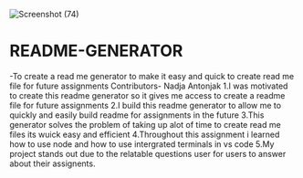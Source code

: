 ![Screenshot (74)](https://user-images.githubusercontent.com/79078061/116881575-c368d080-ac66-11eb-9eea-1236c53dc02b.png)
# README-GENERATOR
-To create a read me generator to make it easy and quick to create read me file for future assignments
Contributors- Nadja Antonjak
1.I was motivated to create this readme generator so it gives me access to create a readme file for future assignments
2.I build this readme generator to allow me to quickly and easily build readme for assignments in the future
3.This generator solves the problem of taking up alot of time to create read me files its wuick easy and efficient
4.Throughout this assignment i learned how to use node and how to use intergrated terminals in vs code
5.My project stands out due to the relatable questions user for users to answer about their assignents.

